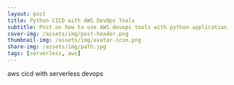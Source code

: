 ```yaml
---
layout: post
title: Python CICD with AWS DevOps Tools
subtitle: Post on how to use AWS devops tools with python application
cover-img: /assets/img/post-header.png
thumbnail-img: /assets/img/avatar-icon.png
share-img: /assets/img/path.jpg
tags: [serverless, aws]
---
```


aws cicd with serverless devops
